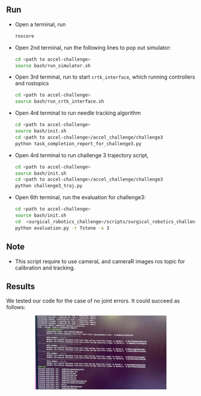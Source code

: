 ## Run

- Open a terminal, run
    ```sh
    roscore
    ```
- Open 2nd terminal, run the following lines to pop out simulator:
    ```sh
    cd <path to accel-challenge>
    source bash/run_simulator.sh
    ```
- Open 3rd terminal, run to start `crtk_interface`, which running controllers and rostopics
    ```sh
    cd <path to accel-challenge>
    source bash/run_crtk_interface.sh
    ```

- Open 4rd terminal to run needle tracking algorithm
    ```sh
    cd <path to accel-challenge>
    source bash/init.sh
    cd <path to accel-challenge>/accel_challenge/challenge3
    python task_completion_report_for_challenge3.py
    ```
- Open 4rd terminal to run challenge 3 trajectory script,
    ```sh
    cd <path to accel-challenge>
    source bash/init.sh
    cd <path to accel-challenge>/accel_challenge/challenge3
    python challenge3_traj.py 
    ```

- Open 6th terminal, run the evaluation for challenge3:
  ```bash
  cd <path to accel-challenge>
  source bash/init.sh
  cd  <surgical_robotics_challenge>/scripts/surgical_robotics_challenge/evaluation
  python evaluation.py -t Tstone -e 3
  ```


## Note

- This script require to use cameraL and cameraR images ros topic for calibration and tracking.


## Results

We tested our code for the case of no joint errors. It could succeed as follows:

<p align="center">
  <img src="/accel_challenge/challenge3/media/sucess_without_joint_error.jpeg" width="350" title="suceed without joint error">
</p>

